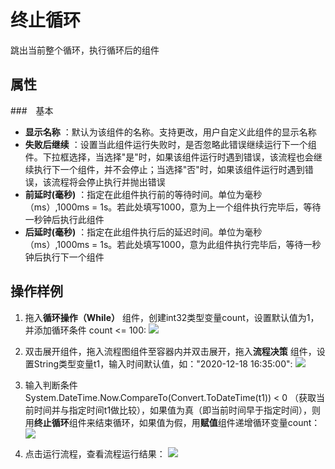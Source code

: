# 终止循环

跳出当前整个循环，执行循环后的组件

## 属性
###　基本

- **显示名称** ：默认为该组件的名称。支持更改，用户自定义此组件的显示名称
- **失败后继续** ：设置当此组件运行失败时，是否忽略此错误继续运行下一个组件。下拉框选择，当选择"是"时，如果该组件运行时遇到错误，该流程也会继续执行下一个组件，并不会停止；当选择"否"时，如果该组件运行时遇到错误，该流程将会停止执行并抛出错误
- **前延时(毫秒)** ：指定在此组件执行前的等待时间。单位为毫秒（ms）,1000ms = 1s。若此处填写1000，意为上一个组件执行完毕后，等待一秒钟后执行此组件
- **后延时(毫秒)** ：指定在此组件执行后的延迟时间。单位为毫秒（ms）,1000ms = 1s。若此处填写1000，意为此组件执行完毕后，等待一秒钟后执行下一个组件

## 操作样例
1. 拖入**循环操作（While）** 组件，创建int32类型变量count，设置默认值为1，并添加循环条件 count <= 100:
![](https://docimages.blob.core.chinacloudapi.cn/images/Activities/While-1.png)

2. 双击展开组件，拖入流程图组件至容器内并双击展开，拖入**流程决策** 组件，设置String类型变量t1，输入时间默认值，如："2020-12-18 16:35:00":
![](https://docimages.blob.core.chinacloudapi.cn/images/Activities/break-0.png)

3. 输入判断条件 System.DateTime.Now.CompareTo(Convert.ToDateTime(t1)) < 0 （获取当前时间并与指定时间t1做比较），如果值为真（即当前时间早于指定时间），则用**终止循环**组件来结束循环，如果值为假，用**赋值**组件递增循环变量count：
![](https://docimages.blob.core.chinacloudapi.cn/images/Activities/break-2.png)

4. 点击运行流程，查看流程运行结果：
![](https://docimages.blob.core.chinacloudapi.cn/images/Activities/break-1.png)